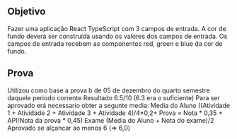 ## Objetivo

Fazer uma aplicação React TypeScript com 3 campos de entrada. A cor de fundo deverá ser construída usando os valores dos campos de entrada. Os campos de entrada recebem as componentes red, green e blue da cor de fundo.

## Prova
Utilizou como base a prova b de 05 de dezembro do quarto semestre daquele periodo corrente
Resultado 6.5/10 (6.3 era o suficiente)
Para ser aprovado erá necessario obter a segunte media:
Media do Aluno ((Atividade 1 + Atividade 2 + Atividade 3 + Atividade 4)/4*0,2+ Prova = Nota * 0,35 + API/Nota da prova * 0,45)
Exame (Media do Aluno + Nota do exame)/2
Aprovado se alçancar ao menos 6 (=> 6,0)
